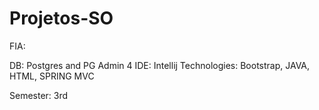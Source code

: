 # Projetos-SO

FIA: 

DB: Postgres and PG Admin 4
IDE: Intellij
Technologies: Bootstrap, JAVA, HTML, SPRING MVC

Semester: 3rd
